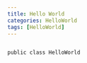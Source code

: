 ```yaml
---
title: Hello World
categories: HelloWorld
tags: [HelloWorld]
---
```

```

public class HelloWorld

```
